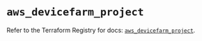# `aws_devicefarm_project`

Refer to the Terraform Registry for docs: [`aws_devicefarm_project`](https://registry.terraform.io/providers/hashicorp/aws/4.54.0/docs/resources/devicefarm_project).
